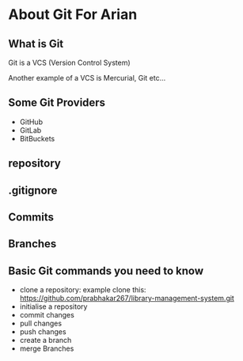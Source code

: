 # About Git For Arian

## What is Git

Git is a VCS (Version Control System)

Another example of a VCS is Mercurial, Git etc...

## Some Git Providers

- GitHub
- GitLab
- BitBuckets

## repository

## .gitignore

## Commits

## Branches

## Basic Git commands you need to know

- clone a repository: example clone this: https://github.com/prabhakar267/library-management-system.git
- initialise a repository
- commit changes
- pull changes
- push changes
- create a branch
- merge Branches
